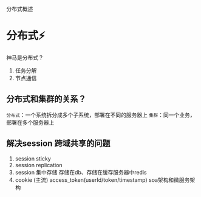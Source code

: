 分布式概述
# 分布式⚡️
神马是分布式？
1. 任务分解
2. 节点通信

## 分布式和集群的关系？
`分布式`：一个系统拆分成多个子系统，部署在不同的服务器上
`集群`：同一个业务，部署在多个服务器上

## 解决session 跨域共享的问题
1. session sticky
2. session replication
3. session 集中存储
    存储在db、存储在缓存服务器中redis
4. cookie (主流)
    access_token(userId/token/timestamp)
    soa架构和微服务架构
